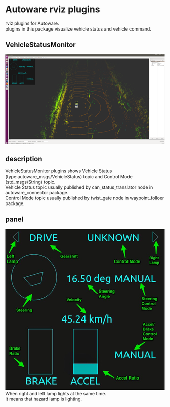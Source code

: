 # Autoware rviz plugins

rviz plugins for Autoware.  
plugins in this package visualize vehicle status and vehicle command.  

## VehicleStatusMonitor
![VehicleStatusMonitor](media/VehicleStatusMonitor.png) 

## description
VehicleStatusMonitor plugins shows Vehicle Status (type:autoware_msgs/VehicleStatus) topic and Control Mode (std_msgs/String) topic.  
Vehicle Status topic usually published by can_status_translator node in autoware_connector package.  
Control Mode topic usually published by twist_gate node in waypoint_folloer package.  

## panel
![Panel](media/Panel.jpg)  
When right and left lamp lights at the same time.  
It means that hazard lamp is lighting.  

